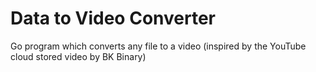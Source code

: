 # Data to Video Converter
Go program which converts any file to a video (inspired by the YouTube cloud stored video by BK Binary)
